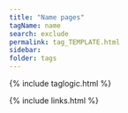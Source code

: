 ```yaml
---
title: "Name pages"
tagName: name
search: exclude
permalink: tag_TEMPLATE.html
sidebar:
folder: tags
---
```

{% include taglogic.html %}

{% include links.html %}
